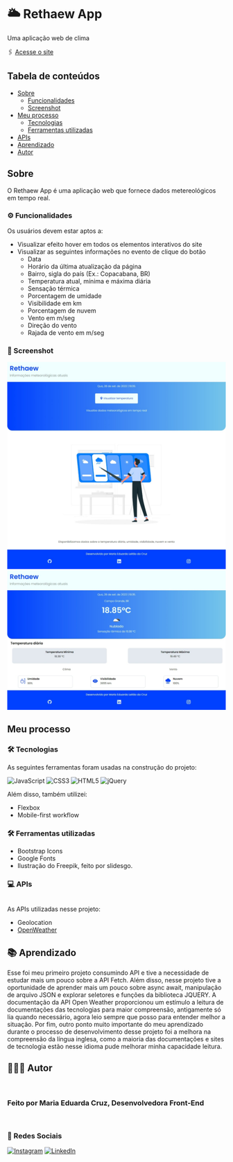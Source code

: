 # 🌥️ Rethaew App

Uma aplicação web de clima

🖇️ [Acesse o site](https://mariamourie.github.io/rethaew-app/)

## Tabela de conteúdos

   - [Sobre](#Sobre)
      - [Funcionalidades](#Funcionalidades)
      - [Screenshot](#Screenshot)
   - [Meu processo](#Processo)
      - [Tecnologias](#Tecnologias)
      - [Ferramentas utilizadas](#FerramentasUtilizadas)
   - [APIs](#Apis)
   - [Aprendizado](#Aprendizado)
   - [Autor](#Autor)
## Sobre

O Rethaew App é uma aplicação web que fornece dados metereológicos em tempo real.

### ⚙️ Funcionalidades

Os usuários devem estar aptos a:

- Visualizar efeito hover em todos os elementos interativos do site
- Visualizar as seguintes informações no evento de clique do botão
   - Data
   - Horário da última atualização da página
   - Bairro, sigla do país (Ex.: Copacabana, BR)
   - Temperatura atual, mínima e máxima diária
   - Sensação térmica
   - Porcentagem de umidade
   - Visibilidade em km
   - Porcentagem de nuvem
   - Vento em m/seg
   - Direção do vento
   - Rajada de vento em m/seg

### 📸 Screenshot

![Desktop Design](desktop-index.jpeg)
![Desktop Design](desktop-weather.jpeg)

## Meu processo

### 🛠️ Tecnologias

As seguintes ferramentas foram usadas na construção do projeto:

![JavaScript](https://img.shields.io/badge/javascript-%23323330.svg?style=for-the-badge&logo=javascript&logoColor=%23F7DF1E) ![CSS3](https://img.shields.io/badge/css3-%231572B6.svg?style=for-the-badge&logo=css3&logoColor=white) ![HTML5](https://img.shields.io/badge/html5-%23E34F26.svg?style=for-the-badge&logo=html5&logoColor=white) ![jQuery](https://img.shields.io/badge/jquery-%230769AD.svg?style=for-the-badge&logo=jquery&logoColor=white)

Além disso, também utilizei:
- Flexbox
- Mobile-first workflow

### 🛠️ Ferramentas utilizadas

- Bootstrap Icons
- Google Fonts
- Ilustração do Freepik, feito por slidesgo.

### 💻 APIs
<br/>
As APIs utilizadas nesse projeto:

- Geolocation
- [OpenWeather](https://openweathermap.org/)


## 📚 Aprendizado

Esse foi meu primeiro projeto consumindo API e tive a necessidade de estudar mais um pouco sobre a API Fetch. Além disso, nesse projeto tive a oportunidade de aprender mais um pouco sobre async await, manipulação de arquivo JSON e explorar seletores e funções da biblioteca JQUERY. A documentação da API Open Weather proporcionou um estímulo a leitura de documentações das tecnologias para maior compreensão, antigamente só lia quando necessário, agora leio sempre que posso para entender melhor a situação. Por fim, outro ponto muito importante do meu aprendizado durante o processo de desenvolvimento desse projeto foi a melhora na compreensão da língua inglesa, como a maioria das documentações e sites de tecnologia estão nesse idioma pude melhorar minha capacidade leitura.

## 👩🏽‍💻 Autor

 <br />
   <h3>Feito por Maria Eduarda Cruz, Desenvolvedora Front-End</h3>
 <br />

### 📲 Redes Sociais

[![Instagram](https://img.shields.io/badge/Instagram-%23E4405F.svg?logo=Instagram&logoColor=white)](https://instagram.com/mariamourie) [![LinkedIn](https://img.shields.io/badge/LinkedIn-%230077B5.svg?logo=linkedin&logoColor=white)](https://linkedin.com/in/maria-eduarda-cruz) 


